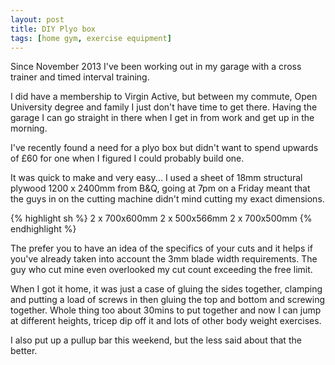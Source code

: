 ```yaml
---
layout: post
title: DIY Plyo box
tags: [home gym, exercise equipment]
---
```


Since November 2013 I've been working out in my garage with a cross trainer and timed interval training.

I did have a membership to Virgin Active, but between my commute, Open University degree and family I just don't have time to get there. Having the garage I can go straight in there when I get in from work and get up in the morning.

I've recently found a need for a plyo box but didn't want to spend upwards of £60 for one when I figured I could probably build one.

It was quick to make and very easy... I used a sheet of 18mm structural plywood 1200 x 2400mm from B&Q, going at 7pm on a Friday meant that the guys in on the cutting machine didn't mind cutting my exact dimensions.

{% highlight sh %}
2 x 700x600mm
2 x 500x566mm
2 x 700x500mm
{% endhighlight %}

The prefer you to have an idea of the specifics of your cuts and it helps if you've already taken into account the 3mm blade width requirements. The guy who cut mine even overlooked my cut count exceeding the free limit.

When I got it home, it was just a case of gluing the sides together, clamping and putting a load of screws in then gluing the top and bottom and screwing together. Whole thing too about 30mins to put together and now I can jump at different heights, tricep dip off it and lots of other body weight exercises.

I also put up a pullup bar this weekend, but the less said about that the better.
